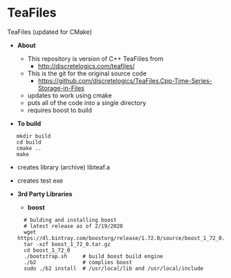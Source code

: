 # TeaFiles
TeaFiles (updated for CMake)

* __About__
  * This repository is version of C++ TeaFiiles from </br>
    * http://discretelogics.com/teafiles/ </br>
  * This is the git for the original source code   
    * https://github.com/discretelogics/TeaFiles.Cpp-Time-Series-Storage-in-Files </br>
  * updates to work using cmake </br>
  * puts all of the code into a single directory </br>
  * requires boost to build

* __To build__ </br>
```
   mkdir build
   cd build
   cmake ..
   make
```

* creates library (archive) libteaf.a
* creates test exe

* __3rd Party Libraries__

  * __boost__ </br>
  ```
    # bulding and installing boost
    # latest release as of 2/19/2020
    wget https://dl.bintray.com/boostorg/release/1.72.0/source/boost_1_72_0.tar.gz
    tar -xzf boost_1_72_0.tar.gz
    cd boost_1_72_0
    ./bootstrap.sh     # build boost build engine
    ./b2               # complies boost 
    sudo ./b2 install  # /usr/local/lib and /usr/local/include
   ```


